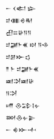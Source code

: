 <div class='block'>
<div class='line'>𒀸 𒌋𒅗 𒇽</div>
<div class='line'>𒄑𒈪𒄴𒊑</div>
<div class='line'>𒌷𒇹𒄩𒀀𒀀</div>
<div class='line'>𒄑𒃡𒈨𒌍 𒊭 𒀀𒈾</div>
<div class='line'>𒄑𒇡𒁍𒌓</div>
<div class='line'>𒈫 𒈨 𒄑𒃡𒈨𒌍</div>
<div class='line'>𒀜𒋫𒀜𒄩</div>
<div class='line'>𒀀𒋫</div>
<div class='line'>𒋬 𒊮𒁉𒋙𒉡</div>
<div class='line'>𒇷𒁲𒉡𒉌</div>
<div class='line'>𒀸 𒄯𒁍𒋾</div>
</div>